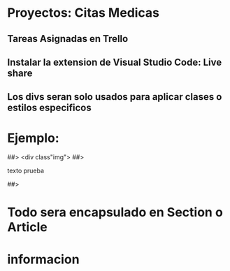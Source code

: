 # Proyectos: Citas Medicas
## Tareas Asignadas en Trello
## Instalar la extension de Visual Studio Code: Live share
## Los divs seran solo usados para aplicar clases o estilos especificos
# Ejemplo:
##> <div class"img">
##>   <p>texto prueba</p>
##> </div>
#
# Todo sera encapsulado en Section o Article
# informacion
